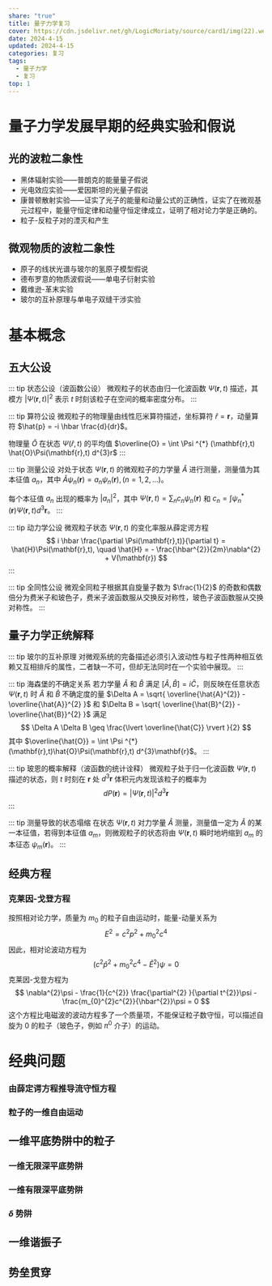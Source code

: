 ```yaml
---
share: "true"
title: 量子力学复习
cover: https://cdn.jsdelivr.net/gh/LogicMoriaty/source/card1/img(22).webp
date: 2024-4-15
updated: 2024-4-15
categories: 复习
tags:
  - 量子力学
  - 复习
top: 1
---
```


# 量子力学发展早期的经典实验和假说

## 光的波粒二象性

- 黑体辐射实验——普朗克的能量量子假说
- 光电效应实验——爱因斯坦的光量子假说
- 康普顿散射实验——证实了光子的能量和动量公式的正确性，证实了在微观基元过程中，能量守恒定律和动量守恒定律成立，证明了相对论力学是正确的。
- 粒子-反粒子对的湮灭和产生

## 微观物质的波粒二象性
- 原子的线状光谱与玻尔的氢原子模型假说
- 德布罗意的物质波假说——单电子衍射实验
- 戴维逊-革末实验
- 玻尔的互补原理与单电子双缝干涉实验
 

# 基本概念
## 五大公设

::: tip 状态公设（波函数公设）
微观粒子的状态由归一化波函数 $\Psi(\mathbf{r},t)$ 描述，其模方 $\lvert \Psi (\mathbf{r}, t) \rvert ^{2}$ 表示 $t$ 时刻该粒子在空间的概率密度分布。
:::

::: tip 算符公设
微观粒子的物理量由线性厄米算符描述，坐标算符 $\hat{r} = \mathbf{r}$，动量算符 $\hat{p} = -i \hbar \frac{d}{dr}$。


物理量 $\hat{O}$ 在状态 $\Psi(\hat{r},t)$ 的平均值 $\overline{O} = \int \Psi ^{*} (\mathbf{r},t) \hat{O}\Psi(\mathbf{r},t) d^{3}r$
:::

::: tip 测量公设
对处于状态 $\Psi(\mathbf{r},t)$ 的微观粒子的力学量 $\hat{A}$ 进行测量，测量值为其本征值 $a_{n}$，其中 $\hat{A}\psi _{n}(\mathbf{r}) = a_{n}\psi _{n}(\mathbf{r}),(n = 1, 2, \dots)$。

每个本征值 $a_{n}$ 出现的概率为 $\lvert a_{n} \rvert^{2}$，其中 $\Psi (\mathbf{r}, t) = \sum_{n}c_{n}\psi _{n}(\mathbf{r})$ 和 $c_{n} = \int \psi _{n}^{*}(\mathbf{r})\Psi(\mathbf{r},t)  d^{3}\mathbf{r}$。
:::

::: tip 动力学公设
微观粒子状态 $\Psi(\mathbf{r},t)$ 的变化率服从薛定谔方程
$$
i \hbar \frac{\partial \Psi(\mathbf{r},t)}{\partial t} = \hat{H}\Psi(\mathbf{r},t), \quad \hat{H} = - \frac{\hbar^{2}}{2m}\nabla^{2} + V(\mathbf{r})
$$
:::

::: tip 全同性公设
 微观全同粒子根据其自旋量子数为 $\frac{1}{2}$ 的奇数和偶数倍分为费米子和玻色子，费米子波函数服从交换反对称性，玻色子波函数服从交换对称性。
:::

## 量子力学正统解释

::: tip 玻尔的互补原理
对微观系统的完备描述必须引入波动性与粒子性两种相互依赖又互相排斥的属性，二者缺一不可，但却无法同时在一个实验中展现。
:::

::: tip 海森堡的不确定关系
若力学量 $\hat{A}$ 和 $\hat{B}$ 满足 $[\hat{A}, \hat{B}] = i\hat{C}$，则反映在任意状态 $\Psi(\mathbf{r},t)$ 时 $\hat{A}$ 和 $\hat{B}$ 不确定度的量 $\Delta A = \sqrt{ \overline{\hat{A}^{2}} - \overline{\hat{A}}^{2} }$ 和 $\Delta B = \sqrt{ \overline{\hat{B}^{2}} - \overline{\hat{B}}^{2} }$ 满足
$$
\Delta A \Delta B \geq \frac{\lvert \overline{\hat{C}} \rvert }{2}
$$
其中 $\overline{\hat{O}} = \int \Psi ^{*}(\mathbf{r},t)\hat{O}\Psi(\mathbf{r},t) d^{3}\mathbf{r}$。
:::

::: tip 玻恩的概率解释（波函数的统计诠释）
微观粒子处于归一化波函数 $\Psi(\mathbf{r},t)$ 描述的状态，则 $t$ 时刻在 $\mathbf{r}$ 处 $d^{3}\mathbf{r}$ 体积元内发现该粒子的概率为
$$
dP(\mathbf{r}) = \lvert \Psi(\mathbf{r},t) \rvert^{2}d^{3}\mathbf{r} 
$$
:::

::: tip 测量导致的状态塌缩
在状态 $\Psi(\mathbf{r},t)$ 对力学量 $\hat{A}$ 测量，测量值一定为 $\hat{A}$ 的某一本征值，若得到本征值 $a _{m}$，则微观粒子的状态将由 $\Psi(\mathbf{r},t)$ 瞬时地坍缩到 $a_{m}$ 的本征态 $\psi _{m}(\mathbf{r})$。
:::


## 经典方程

### 克莱因-戈登方程
按照相对论力学，质量为 $m_{0}$ 的粒子自由运动时，能量-动量关系为
$$
E^{2} = c^{2} \mathbf{}{p}^{2} +m_{0}^{2} c^{4}
$$
因此，相对论波动方程为
$$
(c^{2} \hat{p}^{2} + m_{0}^{2}c^{4} - \hat{E}^{2}) \psi =0
$$
克莱因-戈登方程为
$$
\nabla^{2}\psi - \frac{1}{c^{2}} \frac{\partial^{2} }{\partial t^{2}}\psi - \frac{m_{0}^{2}c^{2}}{\hbar^{2}}\psi = 0
$$
这个方程比电磁波的波动方程多了一个质量项，不能保证粒子数守恒，可以描述自旋为 $0$ 的粒子（玻色子，例如 $\pi ^{0}$ 介子）的运动。
# 经典问题

### 由薛定谔方程推导流守恒方程

### 粒子的一维自由运动

## 一维平底势阱中的粒子

### 一维无限深平底势阱

### 一维有限深平底势阱

### $\delta$ 势阱

## 一维谐振子

## 势垒贯穿

